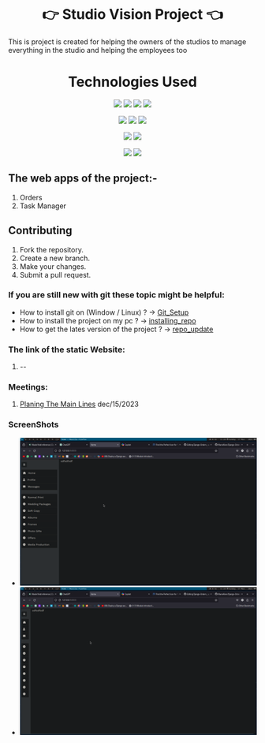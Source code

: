 <h1 align="center">👉 Studio Vision Project 👈</h1>
This is project is created for helping the owners of the studios to manage everything in the studio and helping the employees too

<h1 align="center"> Technologies Used </h1>
<p align="center">
  <img src="https://img.shields.io/badge/Language-Html-%23e34f26">
  <img src="https://img.shields.io/badge/Language-Css-%23002561">
  <img src="https://img.shields.io/badge/Language-JavaScript-yellow">
  <img src="https://img.shields.io/badge/Language-Python-%234584b6">
</p>

<p align="center">
  <img src="https://img.shields.io/badge/framework-Bootstrap-%23563d7c">
  <img src="https://img.shields.io/badge/framework-Django-%23092e20">
  <img src="https://img.shields.io/badge/framework-HTMX-%23e34f26">
</p>

<p align="center">
  <img src="https://img.shields.io/badge/Database-Mysql-%2300758f">
  <img src="https://img.shields.io/badge/Database-Postgresql-%23336791">
</p>

<p align="center">
  <img src="https://img.shields.io/badge/Tools-Git-%23c9510c">
  <img src="https://img.shields.io/badge/Tools-VS%20Code-%2314acf2">
</p>

## The web apps of the project:-
1. Orders
2. Task Manager

## Contributing
1. Fork the repository.
2. Create a new branch.
3. Make your changes.
4. Submit a pull request.

### If you are still new with git these topic might be helpful:
- How to install git on (Window / Linux) ? 
    -> [Git_Setup](needs/Git_setup.md)
- How to install the project on my pc ?
    -> [installing_repo](needs/installing-repo.md)
- How to get the lates version of the project ?
    -> [repo_update](needs/repo-update.md)

### The link of the static Website:
1. --
### Meetings:
1. [Planing The Main Lines](Meetings/13-Mar.md) dec/15/2023

### ScreenShots
- ![Sidebar](./images/sidebar_max.png)
- ![Sidebar](./images/sidebar_mini.png)
